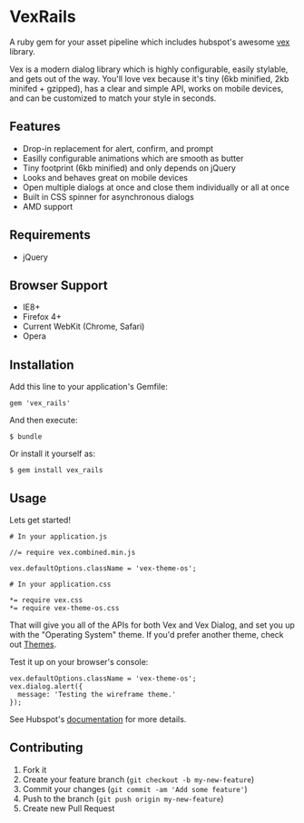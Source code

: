 # VexRails

A ruby gem for your asset pipeline which includes hubspot's awesome [vex] library.

Vex is a modern dialog library which is highly configurable, easily stylable, and gets out of the way. You'll love vex because it's tiny (6kb minified, 2kb minifed + gzipped), has a clear and simple API, works on mobile devices, and can be customized to match your style in seconds.

## Features

+ Drop-in replacement for alert, confirm, and prompt
+ Easilly configurable animations which are smooth as butter
+ Tiny footprint (6kb minified) and only depends on jQuery
+ Looks and behaves great on mobile devices
+ Open multiple dialogs at once and close them individually or all at once
+ Built in CSS spinner for asynchronous dialogs
+ AMD support

## Requirements

+ jQuery

## Browser Support

+ IE8+
+ Firefox 4+
+ Current WebKit (Chrome, Safari)
+ Opera

## Installation

Add this line to your application's Gemfile:

    gem 'vex_rails'

And then execute:

    $ bundle

Or install it yourself as:

    $ gem install vex_rails

## Usage

Lets get started!

    # In your application.js
  
    //= require vex.combined.min.js

    vex.defaultOptions.className = 'vex-theme-os';

    # In your application.css

    *= require vex.css 
    *= require vex-theme-os.css

That will give you all of the APIs for both Vex and Vex Dialog, and set you up with the "Operating System" theme. If you'd prefer another theme, check out [Themes].

Test it up on your browser's console:

    vex.defaultOptions.className = 'vex-theme-os';
    vex.dialog.alert({
      message: 'Testing the wireframe theme.'
    });

See Hubspot's [documentation] for more details.

## Contributing

1. Fork it
2. Create your feature branch (`git checkout -b my-new-feature`)
3. Commit your changes (`git commit -am 'Add some feature'`)
4. Push to the branch (`git push origin my-new-feature`)
5. Create new Pull Request

[documentation]: http://github.hubspot.com/vex/
[vex]: https://github.com/HubSpot/vex/
[Themes]: http://github.hubspot.com/vex/api/themes/
